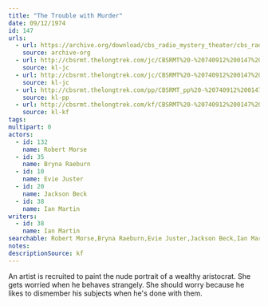 ```yaml
---
title: "The Trouble with Murder"
date: 09/12/1974
id: 147
urls: 
  - url: https://archive.org/download/cbs_radio_mystery_theater/cbs_radio_mystery_theater-0101-0150.zip/cbs_radio_mystery_theater-0101-0150%2Fcbsrmt_0147_the_trouble_with_murder.mp3
    source: archive-org
  - url: http://cbsrmt.thelongtrek.com/jc/CBSRMT%20-%20740912%200147%20Trouble%20With%20Murder%20vbr%20kb2_jc.mp3
    source: kl-jc
  - url: http://cbsrmt.thelongtrek.com/jc/CBSRMT%20-%20740912%200147%20Trouble%20with%20Murder%20vbr%20df_jc.mp3
    source: kl-jc
  - url: http://cbsrmt.thelongtrek.com/pp/CBSRMT_pp%20-%20740912%200147%20The%20Trouble%20with%20Murder.mp3
    source: kl-pp
  - url: http://cbsrmt.thelongtrek.com/kf/CBSRMT%20-%20740912%200147%20The%20Trouble%20With%20Murder_kf.mp3
    source: kl-kf
tags: 
multipart: 0
actors:  
  - id: 132
    name: Robert Morse  
  - id: 35
    name: Bryna Raeburn  
  - id: 10
    name: Evie Juster  
  - id: 20
    name: Jackson Beck  
  - id: 38
    name: Ian Martin
writers:  
  - id: 38
    name: Ian Martin
searchable: Robert Morse,Bryna Raeburn,Evie Juster,Jackson Beck,Ian Martin Ian Martin
notes: 
descriptionSource: kf
---
```

An artist is recruited to paint the nude portrait of a wealthy aristocrat. She gets worried when he behaves strangely. She should worry because he likes to dismember his subjects when he's done with them.